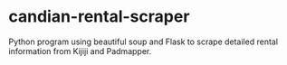 # candian-rental-scraper
Python program using beautiful soup and Flask to scrape detailed rental information from Kijiji and Padmapper.
